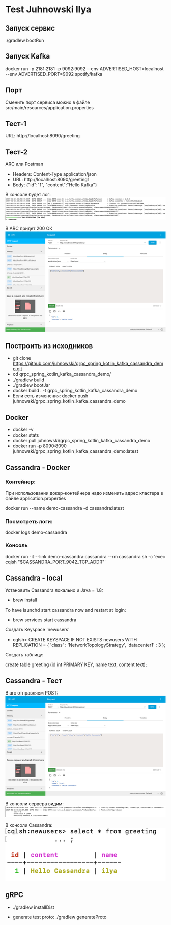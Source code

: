# Test Juhnowski Ilya

## Запуск сервис
./gradlew bootRun

## Запуск Kafka
docker run -p 2181:2181 -p 9092:9092 --env ADVERTISED_HOST=localhost --env ADVERTISED_PORT=9092 spotify/kafka

## Порт
Сменить порт сервиса можно в файле src/main/resources/application.properties

## Тест-1
URL: http://localhost:8090/greeting

## Тест-2
ARC или Postman
- Headers: Content-Type application/json
- URL: http://localhost:8090/greeting1
- Body: {"id":"1",  "content":"Hello Kafka"}

В консоле будет лог:
![alt text](kafka_log.png)

В ARC придет 200 ОК
![alt text](arc_log.png)

## Построить из исходников
-  git clone https://github.com/juhnowski/grpc_spring_kotlin_kafka_cassandra_demo.git
- cd grpc_spring_kotlin_kafka_cassandra_demo/
- ./gradlew build
- ./gradlew bootJar
- docker build . -t grpc_spring_kotlin_kafka_cassandra_demo
- Если есть изменения: docker push juhnowski/grpc_spring_kotlin_kafka_cassandra_demo

## Docker
- docker -v
- docker stats
- docker pull juhnowski/grpc_spring_kotlin_kafka_cassandra_demo
- docker run -p 8090:8090 juhnowski/grpc_spring_kotlin_kafka_cassandra_demo:latest

## Cassandra - Docker
### Контейнер:
При использовании докер-контейнера надо изменить адрес кластера в файле application.properties

docker run --name demo-cassandra -d cassandra:latest

### Посмотреть логи:

docker logs demo-cassandra

### Консоль

docker run -it --link demo-cassandra:cassandra --rm cassandra sh -c 'exec cqlsh "$CASSANDRA_PORT_9042_TCP_ADDR"'


## Cassandra - local
Установить Cassandra локально и Java = 1.8:

- brew install 

To have launchd start cassandra now and restart at login:

- brew services start cassandra

Создать Keyspace 'newusers'

- cqlsh> CREATE KEYSPACE IF NOT EXISTS newusers WITH REPLICATION = { 'class' : 'NetworkTopologyStrategy', 'datacenter1' : 3 };

Создать таблицу:

create table greeting (id int PRIMARY KEY, name text, content text);

## Cassandra - Тест
В arc отправляем POST:
![alt text](arc_cassandra.png)

В консоли сервера видим:
![alt text](cassandra_console.png)

В консоли Cassandra:
![alt text](cqlsh.png)

## gRPC
- ./gradlew installDist


- generate test proto: ./gradlew generateProto 